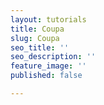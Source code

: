 ```yaml
---
layout: tutorials
title: Coupa
slug: Coupa
seo_title: ''
seo_description: ''
feature_image: ''
published: false

---
```

